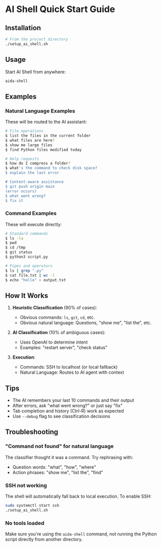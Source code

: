 # AI Shell Quick Start Guide

## Installation

```bash
# From the project directory
./setup_ai_shell.sh
```

## Usage

Start AI Shell from anywhere:
```bash
aida-shell
```

## Examples

### Natural Language Examples
These will be routed to the AI assistant:

```bash
# File operations
$ list the files in the current folder
$ what files are here?
$ show me large files
$ find Python files modified today

# Help requests  
$ how do I compress a folder?
$ what's the command to check disk space?
$ explain the last error

# Context-aware assistance
$ git push origin main
(error occurs)
$ what went wrong?
$ fix it
```

### Command Examples
These will execute directly:

```bash
# Standard commands
$ ls -la
$ pwd
$ cd /tmp
$ git status
$ python3 script.py

# Pipes and operators
$ ls | grep ".py"
$ cat file.txt | wc -l
$ echo "hello" > output.txt
```

## How It Works

1. **Heuristic Classification** (90% of cases):
   - Obvious commands: `ls`, `git`, `cd`, etc.
   - Obvious natural language: Questions, "show me", "list the", etc.

2. **AI Classification** (10% of ambiguous cases):
   - Uses OpenAI to determine intent
   - Examples: "restart server", "check status"

3. **Execution**:
   - Commands: SSH to localhost (or local fallback)
   - Natural Language: Routes to AI agent with context

## Tips

- The AI remembers your last 10 commands and their output
- After errors, ask "what went wrong?" or just say "fix"
- Tab completion and history (Ctrl-R) work as expected
- Use `--debug` flag to see classification decisions

## Troubleshooting

### "Command not found" for natural language
The classifier thought it was a command. Try rephrasing with:
- Question words: "what", "how", "where"
- Action phrases: "show me", "list the", "find"

### SSH not working
The shell will automatically fall back to local execution. To enable SSH:
```bash
sudo systemctl start ssh
./setup_ai_shell.sh
```

### No tools loaded
Make sure you're using the `aida-shell` command, not running the Python script directly from another directory.
